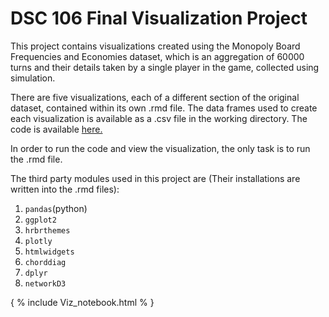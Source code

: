 # DSC 106 Final Visualization Project

This project contains visualizations created using the Monopoly Board Frequencies and Economies dataset, which is an aggregation of 60000 turns and their details taken by a single player in the game, collected using simulation.

There are five visualizations, each of a different section of the original dataset, contained within its own .rmd file. The data frames used to create each visualization is available as a .csv file in the working directory. The code is available [here.](https://github.com/shivsakthivel/dsc106-final)

In order to run the code and view the visualization, the only task is to run the .rmd file.

The third party modules used in this project are (Their installations are written into the .rmd files):

1. `pandas`(python)
2. `ggplot2`
3. `hrbrthemes`
4. `plotly`
5. `htmlwidgets`
6. `chorddiag`
7. `dplyr`
8. `networkD3`

{ % include Viz_notebook.html % }
